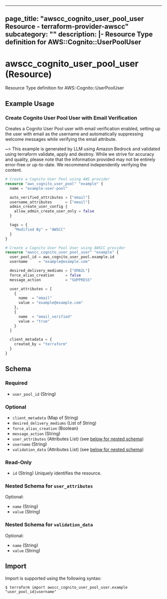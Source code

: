 
---
page_title: "awscc_cognito_user_pool_user Resource - terraform-provider-awscc"
subcategory: ""
description: |-
  Resource Type definition for AWS::Cognito::UserPoolUser
---

# awscc_cognito_user_pool_user (Resource)

Resource Type definition for AWS::Cognito::UserPoolUser

## Example Usage

### Create Cognito User Pool User with Email Verification

Creates a Cognito User Pool user with email verification enabled, setting up the user with email as the username and automatically suppressing welcome messages while verifying the email attribute.

~> This example is generated by LLM using Amazon Bedrock and validated using terraform validate, apply and destroy. While we strive for accuracy and quality, please note that the information provided may not be entirely error-free or up-to-date. We recommend independently verifying the content.

```terraform
# Create a Cognito User Pool using AWS provider
resource "aws_cognito_user_pool" "example" {
  name = "example-user-pool"

  auto_verified_attributes = ["email"]
  username_attributes      = ["email"]
  admin_create_user_config {
    allow_admin_create_user_only = false
  }

  tags = {
    "Modified By" = "AWSCC"
  }
}

# Create a Cognito User Pool User using AWSCC provider
resource "awscc_cognito_user_pool_user" "example" {
  user_pool_id = aws_cognito_user_pool.example.id
  username     = "example@example.com"

  desired_delivery_mediums = ["EMAIL"]
  force_alias_creation     = false
  message_action           = "SUPPRESS"

  user_attributes = [
    {
      name  = "email"
      value = "example@example.com"
    },
    {
      name  = "email_verified"
      value = "true"
    }
  ]

  client_metadata = {
    created_by = "terraform"
  }
}
```

<!-- schema generated by tfplugindocs -->
## Schema

### Required

- `user_pool_id` (String)

### Optional

- `client_metadata` (Map of String)
- `desired_delivery_mediums` (List of String)
- `force_alias_creation` (Boolean)
- `message_action` (String)
- `user_attributes` (Attributes List) (see [below for nested schema](#nestedatt--user_attributes))
- `username` (String)
- `validation_data` (Attributes List) (see [below for nested schema](#nestedatt--validation_data))

### Read-Only

- `id` (String) Uniquely identifies the resource.

<a id="nestedatt--user_attributes"></a>
### Nested Schema for `user_attributes`

Optional:

- `name` (String)
- `value` (String)


<a id="nestedatt--validation_data"></a>
### Nested Schema for `validation_data`

Optional:

- `name` (String)
- `value` (String)

## Import

Import is supported using the following syntax:

```shell
$ terraform import awscc_cognito_user_pool_user.example "user_pool_id|username"
```
